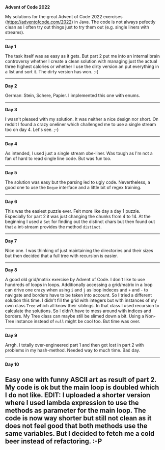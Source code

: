 **Advent of Code 2022**

My solutions for the great Advent of Code 2022 exercises (https://adventofcode.com/2022) in Java. The code is not always pefectly clean as I often try out things just to try them out (e.g. single liners with streams).

---

**Day 1**

The task itself was as easy as it gets. But part 2 put me into an internal brain controversy whether I create a clean solution with managing just the actual three highest calories or whether I use the dirty version an put everything in a list and sort it. The dirty version has won. ;-)

---

**Day 2**

German: Stein, Schere, Papier. I implemented this one with enums.

---

**Day 3**

I wasn't pleased  with my solution. It was neither a nice design nor short. On reddit I found a crazy oneliner which challenged me to use a single stream too on day 4. Let's see. ;-)

---

**Day 4**

As intended, I used just a single stream obe-liner. Was tough as I'm not a fan of hard to read single line code. But was fun too.

---

**Day 5**

The solution was easy but the parsing led to ugly code. Nevertheless, a good one to use the `Deque` interface and a little bit of regex training.

---

**Day 6**

This was the easiest puzzle ever. Felt more like day a day 1 puzzle. Especially for part 2 it was just changing the chunks from 4 to 14. At the beginning I used a `Set` for finding out the distinct chars but then found out that a int-stream provides the method `distinct`.

---

**Day 7**

Nice one. I was thinking of just maintaining the directories and their sizes but then decided that a full tree with recursion is easier.

---

**Day 8**

A good old grid/matrix exercise by Advent of Code. I don't like to use hundreds of loops in loops. Additionally accessing a grid/matrix in a loop can drive one crazy when using `i` and `j` as loop indeces and `+` and `-` to navigate and borders have to be taken into account. So I tried a different solution this time. I didn't fill the grid with integers but with instances of my own class `Tree` which all know their siblings. In that class I used recursion to calculate the solutions. So I didn't have to mess around with indices and borders. My Tree class can maybe still be slimed down a bit. Using a Non-Tree instance instead of `null` might be cool too. But time was over.

---

**Day 9**

Arrgh. I totally over-engineered part 1 and then got lost in part 2 with problems in my hash-method. Needed way to much time. Bad day.

---

**Day 10**

Easy one with funny ASCII art as result of part 2. My code is ok but the main loop is doubled which I do not like. EDIT: I uploaded a shorter version where I used lambda expression to use the methods as parameter for the main loop. The code is now way shorter but still not clean as it does not feel good that both methods use the same variables. But I decided to fetch me a cold beer instead of refactoring. :-P
---
